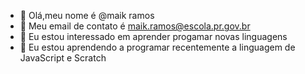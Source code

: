 - 👋 Olá,meu nome é @maik ramos
- 👀 Meu email de contato é maik.ramos@escola.pr.gov.br
- 🌱 Eu estou interessado em aprender progamar novas linguagens
- 💞️ Eu estou aprendendo a programar recentemente a linguagem de JavaScript e Scratch

<!---
maikramos/maikramos is a ✨ special ✨ repository because its `README.md` (this file) appears on your GitHub profile.
You can click the Preview link to take a look at your changes.
--->
 
